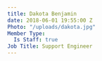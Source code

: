 ```yaml
---
title: Dakota Benjamin
date: 2018-06-01 19:55:00 Z
Photo: "/uploads/dakota.jpg"
Member Type:
  Is Staff: true
Job Title: Support Engineer
---
```



